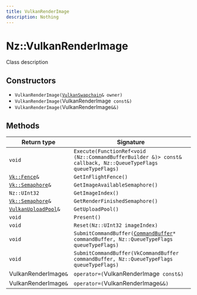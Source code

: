 ```yaml
---
title: VulkanRenderImage
description: Nothing
---
```


# Nz::VulkanRenderImage

Class description

## Constructors

- `VulkanRenderImage(`[`VulkanSwapchain`](documentation/generated/VulkanRenderer/VulkanSwapchain.md)`& owner)`
- `VulkanRenderImage(`VulkanRenderImage` const&)`
- `VulkanRenderImage(`VulkanRenderImage`&&)`

## Methods

| Return type | Signature |
| ----------- | --------- |
| `void` | `Execute(FunctionRef<void (Nz::CommandBufferBuilder &)> const& callback, Nz::QueueTypeFlags queueTypeFlags)` |
| [`Vk::Fence`](documentation/generated/VulkanRenderer/Vk.Fence.md)`&` | `GetInFlightFence()` |
| [`Vk::Semaphore`](documentation/generated/VulkanRenderer/Vk.Semaphore.md)`&` | `GetImageAvailableSemaphore()` |
| `Nz::UInt32` | `GetImageIndex()` |
| [`Vk::Semaphore`](documentation/generated/VulkanRenderer/Vk.Semaphore.md)`&` | `GetRenderFinishedSemaphore()` |
| [`VulkanUploadPool`](documentation/generated/VulkanRenderer/VulkanUploadPool.md)`&` | `GetUploadPool()` |
| `void` | `Present()` |
| `void` | `Reset(Nz::UInt32 imageIndex)` |
| `void` | `SubmitCommandBuffer(`[`CommandBuffer`](documentation/generated/Renderer/CommandBuffer.md)`* commandBuffer, Nz::QueueTypeFlags queueTypeFlags)` |
| `void` | `SubmitCommandBuffer(VkCommandBuffer commandBuffer, Nz::QueueTypeFlags queueTypeFlags)` |
| VulkanRenderImage`&` | `operator=(`VulkanRenderImage` const&)` |
| VulkanRenderImage`&` | `operator=(`VulkanRenderImage`&&)` |
